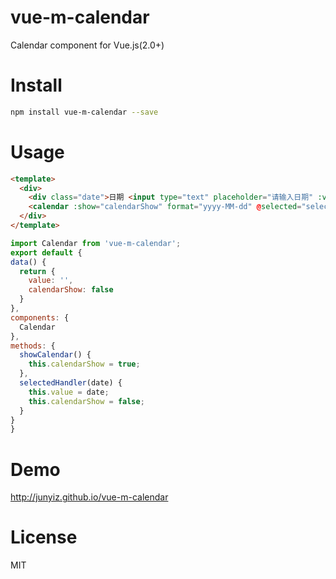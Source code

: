 # vue-m-calendar
Calendar component for Vue.js(2.0+)

# Install

```Bash
npm install vue-m-calendar --save
```

# Usage

```HTML
<template>
  <div>
    <div class="date">日期 <input type="text" placeholder="请输入日期" :value="value" @click="showCalendar"></div>
    <calendar :show="calendarShow" format="yyyy-MM-dd" @selected="selectedHandler"></calendar>
  </div>
</template>
```

```JavaScript
import Calendar from 'vue-m-calendar';
export default {
data() {
  return {
    value: '',
    calendarShow: false
  }
},
components: {
  Calendar
},
methods: {
  showCalendar() {
    this.calendarShow = true;
  },
  selectedHandler(date) {
    this.value = date;
    this.calendarShow = false;
  }
}
}
```

# Demo

http://junyiz.github.io/vue-m-calendar

# License
MIT